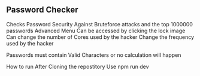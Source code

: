 <h2>Password Checker</h2>
Checks Password Security Against Bruteforce attacks and the top 1000000 passwords
Advanced Menu Can be accessed by clicking the lock image
Can change the number of Cores used by the hacker
Change the frequency used by the hacker

Passwords must contain Valid Characters or no calculation will happen

How to run
After Cloning the repostitory
Use npm run dev
